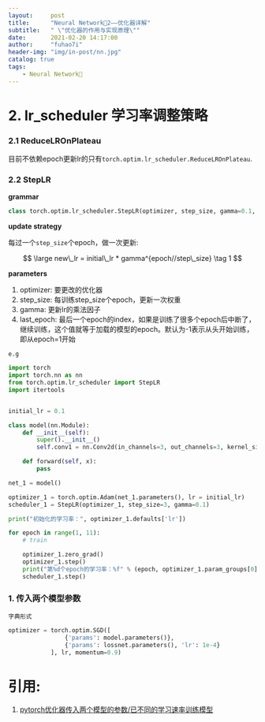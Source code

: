 ```yaml
---
layout:     post
title:      "Neural Network🦖2——优化器详解"
subtitle:   " \"优化器的作用与实现原理\""
date:       2021-02-20 14:17:00
author:     "fuhao7i"
header-img: "img/in-post/nn.jpg"
catalog: true
tags:
    - Neural Network🦖
---
```


# 2. lr_scheduler 学习率调整策略

### 2.1 ReduceLROnPlateau

目前不依赖epoch更新lr的只有`torch.optim.lr_scheduler.ReduceLROnPlateau`.

### 2.2 StepLR

**grammar**

```python
class torch.optim.lr_scheduler.StepLR(optimizer, step_size, gamma=0.1, last_epoch=-1)
```

**update strategy**

每过一个`step_size`个epoch，做一次更新:

$$
\large new\_lr = initial\_lr * gamma^{epoch//step\_size} \tag 1
$$

**parameters**

1. optimizer: 要更改的优化器
2. step_size: 每训练step_size个epoch，更新一次权重
3. gamma: 更新lr的乘法因子
4. last_epoch: 最后一个epoch的index，如果是训练了很多个epoch后中断了，继续训练，这个值就等于加载的模型的epoch。默认为-1表示从头开始训练，即从epoch=1开始

`e.g`

```python
import torch
import torch.nn as nn
from torch.optim.lr_scheduler import StepLR
import itertools


initial_lr = 0.1

class model(nn.Module):
    def __init__(self):
        super().__init__()
        self.conv1 = nn.Conv2d(in_channels=3, out_channels=3, kernel_size=3)

    def forward(self, x):
        pass

net_1 = model()

optimizer_1 = torch.optim.Adam(net_1.parameters(), lr = initial_lr)
scheduler_1 = StepLR(optimizer_1, step_size=3, gamma=0.1)

print("初始化的学习率：", optimizer_1.defaults['lr'])

for epoch in range(1, 11):
    # train

    optimizer_1.zero_grad()
    optimizer_1.step()
    print("第%d个epoch的学习率：%f" % (epoch, optimizer_1.param_groups[0]['lr']))
    scheduler_1.step()
```

### 1. 传入两个模型参数
`字典形式`
```python
optimizer = torch.optim.SGD([
                {'params': model.parameters()},
                {'params': lossnet.parameters(), 'lr': 1e-4}
            ], lr, momentum=0.9)
```
# 引用:
1. [pytorch优化器传入两个模型的参数/已不同的学习速率训练模型](https://blog.csdn.net/u011622208/article/details/90698688)